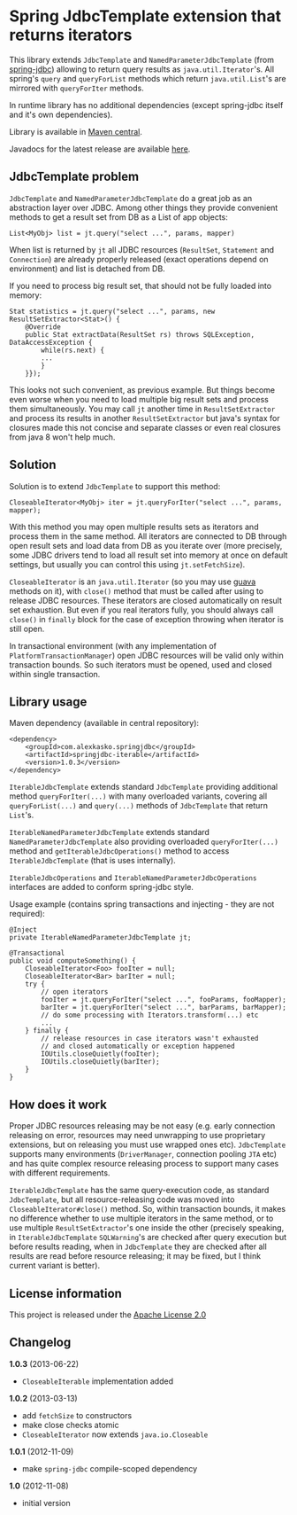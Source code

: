 Spring JdbcTemplate extension that returns iterators
====================================================

This library extends `JdbcTemplate` and `NamedParameterJdbcTemplate` (from [spring-jdbc](http://static.springsource.org/spring/docs/3.0.x/spring-framework-reference/html/jdbc.html))
allowing to return query results as `java.util.Iterator`'s.
All spring's `query` and `queryForList` methods which return `java.util.List`'s are mirrored with `queryForIter` methods.

In runtime library has no additional dependencies (except spring-jdbc itself and it's own dependencies).

Library is available in [Maven central](http://repo1.maven.org/maven2/com/alexkasko/springjdbc/).

Javadocs for the latest release are available [here](http://alexkasko.github.com/springjdbc-iterable/javadocs).

JdbcTemplate problem
--------------------

`JdbcTemplate` and `NamedParameterJdbcTemplate` do a great job as an abstraction layer over JDBC.
Among other things they provide convenient methods to get a result set from DB as a List of app objects:

    List<MyObj> list = jt.query("select ...", params, mapper)

When list is returned by `jt` all JDBC resources (`ResultSet`, `Statement` and `Connection`) are already
properly released (exact operations depend on environment) and list is detached from DB.

If you need to process big result set, that should not be fully loaded into memory:

    Stat statistics = jt.query("select ...", params, new ResultSetExtractor<Stat>() {
        @Override
        public Stat extractData(ResultSet rs) throws SQLException, DataAccessException {
            while(rs.next) {
            ...
            }
        }});

This looks not such convenient, as previous example. But things become even worse when you need to load multiple big
result sets and process them simultaneously. You may call `jt` another time in `ResultSetExtractor` and process
its results in another `ResultSetExtractor` but java's syntax for closures made this not concise and separate classes or
even real closures from java 8 won't help much.

Solution
--------

Solution is to extend `JdbcTemplate` to support this method:

    CloseableIterator<MyObj> iter = jt.queryForIter("select ...", params, mapper);

With this method you may open multiple results sets as iterators and process them in the same method.
All iterators are connected to DB through open result sets and load data from DB as you iterate over
(more precisely, some JDBC drivers tend to load all result set into memory at once on default settings,
but usually you can control this using `jt.setFetchSize`).

`CloseableIterator` is an `java.util.Iterator` (so you may use [guava](http://docs.guava-libraries.googlecode.com/git/javadoc/com/google/common/collect/Iterators.html)
 methods on it), with `close()` method that must be called after using to release JDBC resources.
These iterators are closed automatically on result set exhaustion. But even if you real iterators fully,
you should always call `close()` in `finally` block for the case of exception throwing when iterator is still open.

In transactional environment (with any implementation of `PlatformTransactionManager`) open JDBC resources will
be valid only within transaction bounds. So such iterators must be opened, used and closed within single transaction.

Library usage
-------------

Maven dependency (available in central repository):

    <dependency>
        <groupId>com.alexkasko.springjdbc</groupId>
        <artifactId>springjdbc-iterable</artifactId>
        <version>1.0.3</version>
    </dependency>

`IterableJdbcTemplate` extends standard `JdbcTemplate` providing additional method `queryForIter(...)`
with many overloaded variants, covering all `queryForList(...)` and `query(...)` methods of `JdbcTemplate` that return `List`'s.

`IterableNamedParameterJdbcTemplate` extends standard `NamedParameterJdbcTemplate` also providing overloaded
`queryForIter(...)` method and `getIterableJdbcOperations()` method to access `IterableJdbcTemplate` (that is uses internally).

`IterableJdbcOperations` and `IterableNamedParameterJdbcOperations` interfaces are added to conform spring-jdbc style.

Usage example (contains spring transactions and injecting - they are not required):

    @Inject
    private IterableNamedParameterJdbcTemplate jt;

    @Transactional
    public void computeSomething() {
        CloseableIterator<Foo> fooIter = null;
        CloseableIterator<Bar> barIter = null;
        try {
            // open iterators
            fooIter = jt.queryForIter("select ...", fooParams, fooMapper);
            barIter = jt.queryForIter("select ...", barParams, barMapper);
            // do some processing with Iterators.transform(...) etc
            ...
        } finally {
            // release resources in case iterators wasn't exhausted
            // and closed automatically or exception happened
            IOUtils.closeQuietly(fooIter);
            IOUtils.closeQuietly(barIter);
        }
    }

How does it work
----------------

Proper JDBC resources releasing may be not easy (e.g. early connection releasing on error, resources may need unwrapping
to use proprietary extensions, but on releasing you must use wrapped ones etc). `JdbcTemplate` supports many environments
(`DriverManager`, connection pooling `JTA` etc) and has quite complex resource releasing process to support many cases with
different requirements.

`IterableJdbcTemplate` has the same query-execution code, as standard `JdbcTemplate`, but all resource-releasing code
was moved into `CloseableIterator#close()` method. So, within transaction bounds, it makes no difference whether to use
multiple iterators in the same method, or to use multiple `ResultSetExtractor`'s one inside the other (precisely speaking,
in `IterableJdbcTemplate` `SQLWarning`'s are checked after query execution but before results reading, when in `JdbcTemplate`
they are checked after all results are read before resource releasing; it may be fixed, but I think current variant is better).

License information
-------------------

This project is released under the [Apache License 2.0](http://www.apache.org/licenses/LICENSE-2.0)

Changelog
---------
**1.0.3** (2013-06-22)

 * `CloseableIterable` implementation added

**1.0.2** (2013-03-13)

 * add `fetchSize` to constructors
 * make close checks atomic
 * `CloseableIterator` now extends `java.io.Closeable`

**1.0.1** (2012-11-09)

 * make `spring-jdbc` compile-scoped dependency

**1.0** (2012-11-08)

 * initial version

